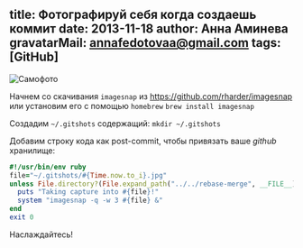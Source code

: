 title: Фотографируй себя когда создаешь коммит
date: 2013-11-18
author: Анна Аминева
gravatarMail: annafedotovaa@gmail.com
tags: [GitHub]
---

![Самофото](/blog/images/selfie.jpg)

Начнем со скачивания `imagesnap` из https://github.com/rharder/imagesnap или установим его с помощью `homebrew` 
`brew install imagesnap`

Создадим  `~/.gitshots` содержащий:
`mkdir ~/.gitshots`

Добавим строку кода как post-commit, чтобы привязать ваше *github* хранилище:

```ruby
#!/usr/bin/env ruby
file="~/.gitshots/#{Time.now.to_i}.jpg"
unless File.directory?(File.expand_path("../../rebase-merge", __FILE__))
  puts "Taking capture into #{file}!"
  system "imagesnap -q -w 3 #{file} &"
end
exit 0
```

Наслаждайтесь!

